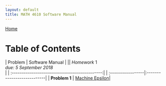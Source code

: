 ```yaml
---
layout: default
title: MATH 4610 Software Manual
---
```


<a href="https://philipnelson5.github.io">Home</a>

# Table of Contents

| Problem           | Software Manual            |
|| *Homework* 1 <br> _due: 5 September 2018_ <br>|
| :---------------------------------------------:|
| :-----------------|:---------------------------|
| **Problem 1**     | [Machine Epsilon](./hw1/man_maceps.md)|
